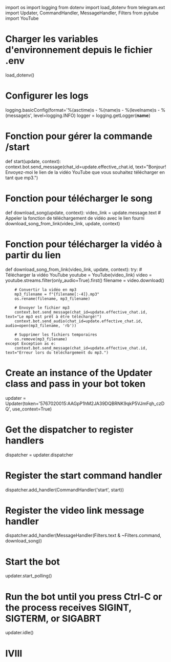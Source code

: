 import os
import logging
from dotenv import load_dotenv
from telegram.ext import Updater, CommandHandler, MessageHandler, Filters
from pytube import YouTube

# Charger les variables d'environnement depuis le fichier .env
load_dotenv()

# Configurer les logs
logging.basicConfig(format='%(asctime)s - %(name)s - %(levelname)s - %(message)s', level=logging.INFO)
logger = logging.getLogger(__name__)

# Fonction pour gérer la commande /start
def start(update, context):
    context.bot.send_message(chat_id=update.effective_chat.id, text="Bonjour! Envoyez-moi le lien de la vidéo YouTube que vous souhaitez télécharger en tant que mp3.")

# Fonction pour télécharger le song
def download_song(update, context):
    video_link = update.message.text
    # Appeler la fonction de téléchargement de vidéo avec le lien fourni
    download_song_from_link(video_link, update, context)

# Fonction pour télécharger la vidéo à partir du lien
def download_song_from_link(video_link, update, context):
    try:
        # Télécharger la vidéo YouTube
        youtube = YouTube(video_link)
        video = youtube.streams.filter(only_audio=True).first()
        filename = video.download()

        # Convertir la vidéo en mp3
        mp3_filename = f"{filename[:-4]}.mp3"
        os.rename(filename, mp3_filename)

        # Envoyer le fichier mp3
        context.bot.send_message(chat_id=update.effective_chat.id, text="Le mp3 est prêt à être téléchargé!")
        context.bot.send_audio(chat_id=update.effective_chat.id, audio=open(mp3_filename, 'rb'))

        # Supprimer les fichiers temporaires
        os.remove(mp3_filename)
    except Exception as e:
        context.bot.send_message(chat_id=update.effective_chat.id, text="Erreur lors du téléchargement du mp3.")

# Create an instance of the Updater class and pass in your bot token
updater = Updater(token='5767020015:AAGpP1hM2JA39DQBRNK9qkP5VJmFqh_czDQ', use_context=True)

# Get the dispatcher to register handlers
dispatcher = updater.dispatcher

# Register the start command handler
dispatcher.add_handler(CommandHandler('start', start))

# Register the video link message handler
dispatcher.add_handler(MessageHandler(Filters.text & ~Filters.command, download_song))

# Start the bot
updater.start_polling()

# Run the bot until you press Ctrl-C or the process receives SIGINT, SIGTERM, or SIGABRT
updater.idle()
# IVIII
